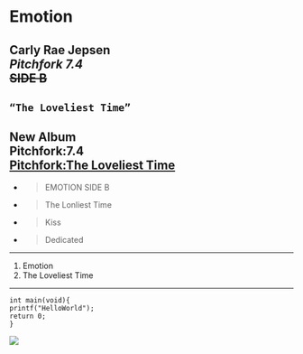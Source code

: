 # Emotion
**Carly Rae Jepsen**<br/>
_Pitchfork 7.4_<br/>
~~SIDE B~~
---
## `“The Loveliest Time”`

New Album<br/>
Pitchfork:7.4<br/>
[Pitchfork:The Loveliest Time](https://pitchfork.com/reviews/albums/carly-rae-jepsen-the-loveliest-time/)
---
- > EMOTION SIDE B
- > The Lonliest Time
- > Kiss
- > Dedicated
---
1. Emotion
2. The Loveliest Time
---
```
int main(void){
printf("HelloWorld");
return 0;
}
```



<img  style="border-width: 0" src="https://images.ctfassets.net/64g9w3mhgdgp/7cxUQonY4RQcvmUSDJCiOs/e79851933d02255294cb24f30856169b/030822_CARLY_10999.jpg?h=1500">
